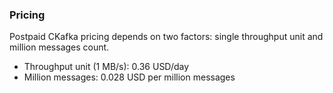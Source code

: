 ### Pricing

Postpaid CKafka pricing depends on two factors: single throughput unit and million messages count.

- Throughput unit (1 MB/s): 0.36 USD/day
- Million messages: 0.028 USD per million messages


